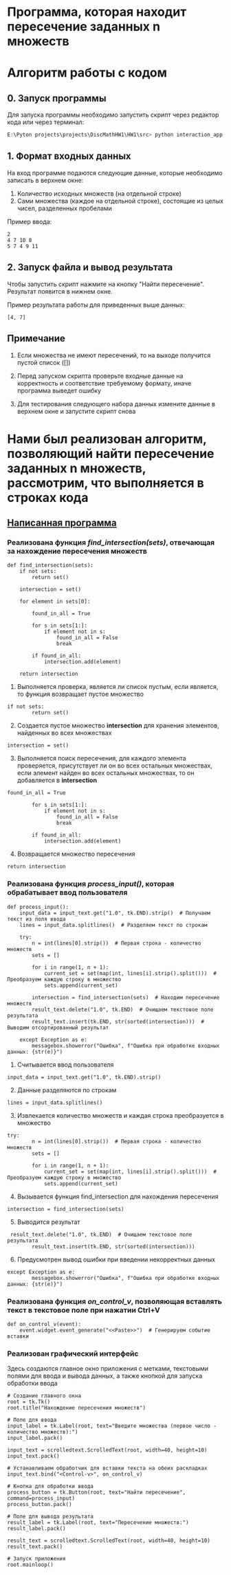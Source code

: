 # Программа, которая находит пересечение заданных n множеств


<h1>Алгоритм работы с кодом</h1>
<h2>0. Запуск программы</h2>
Для запуска программы необходимо запустить скрипт через редактор кода или через терминал:

``` PowerShell
E:\Pyton projects\projects\DiscMathHW1\HW1\src> python interaction_app.py
```

<h2>1. Формат входных данных</h2>
На вход программе подаются следующие данные, которые необходимо записать в верхнем окне:

1. Количество исходных множеств (на отдельной строке)
2. Сами множества (каждое на отдельной строке), состоящие из целых чисел, разделенных пробелами


Пример ввода:

```
2
4 7 10 8
5 7 4 9 11
```
<h2>2. Запуск файла и вывод результата</h2>
Чтобы запустить скрипт нажмите на кнопку "Найти пересечение". 
Результат появится в нижнем окне.


Пример результата работы для приведенных выше данных:

```
[4, 7]
```

<h2>Примечание</h2>

1. Если множества не имеют пересечений, то на выходе получится пустой список ([])

2. Перед запуском скрипта проверьте входные данные на корректность и соответствие требуемому формату, иначе программа выведет ошибку

3. Для тестирования следующего набора данных измените данные в верхнем окне и запустите скрипт снова


# Нами был реализован алгоритм, позволяющий найти пересечение заданных n множеств, рассмотрим, что выполняется в строках кода

## [Написанная программа](https://github.com/Mihail-Bay/DiscMathHW1/blob/main/HW1/src/InteractionOfASet.py)



### Реализована функция _find_intersection(sets)_, отвечающая за нахождение пересечения множеств

```
def find_intersection(sets):
    if not sets:
        return set()

    intersection = set()

    for element in sets[0]:

        found_in_all = True

        for s in sets[1:]:
            if element not in s:
                found_in_all = False
                break

        if found_in_all:
            intersection.add(element)

    return intersection
```
1) Выполняется проверка, является ли список пустым, если является, то функция возвращает пустое множество

```
if not sets:
        return set()
```
2) Создается пустое множество **intersection** для хранения элементов, найденных во всех множествах

```
intersection = set()
```

3) Выполняется поиск пересечения, для каждого элемента проверяется, присутствует ли он во всех остальных множествах, если элемент найден во всех остальных множествах, то он добавляется в **intersection**

```
found_in_all = True

        for s in sets[1:]:
            if element not in s:
                found_in_all = False
                break

        if found_in_all:
            intersection.add(element)
```

4) Возвращается множество пересечения

```
return intersection
```

### Реализована функция _process_input()_, которая обрабатывает ввод пользователя
```
def process_input():
    input_data = input_text.get("1.0", tk.END).strip()  # Получаем текст из поля ввода
    lines = input_data.splitlines()  # Разделяем текст по строкам

    try:
        n = int(lines[0].strip())  # Первая строка - количество множеств
        sets = []

        for i in range(1, n + 1):
            current_set = set(map(int, lines[i].strip().split()))  # Преобразуем каждую строку в множество
            sets.append(current_set)

        intersection = find_intersection(sets)  # Находим пересечение множеств
        result_text.delete("1.0", tk.END)  # Очищаем текстовое поле результата
        result_text.insert(tk.END, str(sorted(intersection)))  # Выводим отсортированный результат

    except Exception as e:
        messagebox.showerror("Ошибка", f"Ошибка при обработке входных данных: {str(e)}")
```
1) Считывается ввод пользователя

```
input_data = input_text.get("1.0", tk.END).strip()
```
2) Данные разделяются по строкам
```
lines = input_data.splitlines()
```
3) Извлекается количество множеств и каждая строка преобразуется в множество
```
try:
        n = int(lines[0].strip())  # Первая строка - количество множеств
        sets = []

        for i in range(1, n + 1):
            current_set = set(map(int, lines[i].strip().split()))  # Преобразуем каждую строку в множество
            sets.append(current_set)
```
4) Вызывается функция find_intersection для нахождения пересечения
```
intersection = find_intersection(sets) 
```
5) Выводится результат
```
 result_text.delete("1.0", tk.END)  # Очищаем текстовое поле результата
        result_text.insert(tk.END, str(sorted(intersection)))
```
6) Предусмотрен вывод ошибки при введении некорректных данных
```
except Exception as e:
        messagebox.showerror("Ошибка", f"Ошибка при обработке входных данных: {str(e)}")
```
### Реализована функция _on_control_v_,  позволяющая вставлять текст в текстовое поле при нажатии Ctrl+V
```
def on_control_v(event):
    event.widget.event_generate("<<Paste>>")  # Генерируем событие вставки

```
### Реализован графический интерфейс
Здесь создаются главное окно приложения с метками, текстовыми полями для ввода и вывода данных, а также кнопкой для запуска обработки ввода
```
# Создание главного окна
root = tk.Tk()
root.title("Нахождение пересечения множеств")

# Поле для ввода
input_label = tk.Label(root, text="Введите множества (первое число - количество множеств):")
input_label.pack()

input_text = scrolledtext.ScrolledText(root, width=40, height=10)
input_text.pack()

# Устанавливаем обработчик для вставки текста на обеих раскладках
input_text.bind("<Control-v>", on_control_v)

# Кнопка для обработки ввода
process_button = tk.Button(root, text="Найти пересечение", command=process_input)
process_button.pack()

# Поле для вывода результата
result_label = tk.Label(root, text="Пересечение множеств:")
result_label.pack()

result_text = scrolledtext.ScrolledText(root, width=40, height=10)
result_text.pack()

# Запуск приложения
root.mainloop()
```
